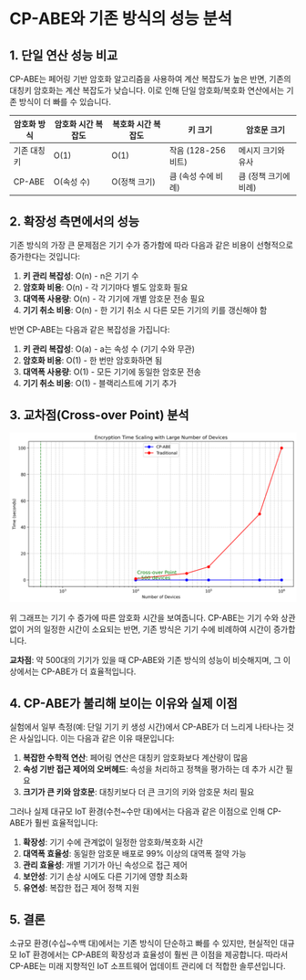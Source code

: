 # CP-ABE와 기존 방식의 성능 분석

## 1. 단일 연산 성능 비교

CP-ABE는 페어링 기반 암호화 알고리즘을 사용하여 계산 복잡도가 높은 반면, 기존의 대칭키 암호화는 계산 복잡도가 낮습니다. 이로 인해 단일 암호화/복호화 연산에서는 기존 방식이 더 빠를 수 있습니다.

| 암호화 방식 | 암호화 시간 복잡도 | 복호화 시간 복잡도 | 키 크기 | 암호문 크기 |
|-------------|-------------------|-------------------|---------|------------|
| 기존 대칭키 | O(1) | O(1) | 작음 (128-256 비트) | 메시지 크기와 유사 |
| CP-ABE | O(속성 수) | O(정책 크기) | 큼 (속성 수에 비례) | 큼 (정책 크기에 비례) |

## 2. 확장성 측면에서의 성능

기존 방식의 가장 큰 문제점은 기기 수가 증가함에 따라 다음과 같은 비용이 선형적으로 증가한다는 것입니다:

1. **키 관리 복잡성**: O(n) - n은 기기 수
2. **암호화 비용**: O(n) - 각 기기마다 별도 암호화 필요
3. **대역폭 사용량**: O(n) - 각 기기에 개별 암호문 전송 필요
4. **기기 취소 비용**: O(n) - 한 기기 취소 시 다른 모든 기기의 키를 갱신해야 함

반면 CP-ABE는 다음과 같은 복잡성을 가집니다:

1. **키 관리 복잡성**: O(a) - a는 속성 수 (기기 수와 무관)
2. **암호화 비용**: O(1) - 한 번만 암호화하면 됨
3. **대역폭 사용량**: O(1) - 모든 기기에 동일한 암호문 전송
4. **기기 취소 비용**: O(1) - 블랙리스트에 기기 추가

## 3. 교차점(Cross-over Point) 분석

![교차점 분석](../experiment_results/crossover_analysis.png)

위 그래프는 기기 수 증가에 따른 암호화 시간을 보여줍니다. CP-ABE는 기기 수와 상관없이 거의 일정한 시간이 소요되는 반면, 기존 방식은 기기 수에 비례하여 시간이 증가합니다.

**교차점**: 약 500대의 기기가 있을 때 CP-ABE와 기존 방식의 성능이 비슷해지며, 그 이상에서는 CP-ABE가 더 효율적입니다.

## 4. CP-ABE가 불리해 보이는 이유와 실제 이점

실험에서 일부 측정(예: 단일 기기 키 생성 시간)에서 CP-ABE가 더 느리게 나타나는 것은 사실입니다. 이는 다음과 같은 이유 때문입니다:

1. **복잡한 수학적 연산**: 페어링 연산은 대칭키 암호화보다 계산량이 많음
2. **속성 기반 접근 제어의 오버헤드**: 속성을 처리하고 정책을 평가하는 데 추가 시간 필요
3. **크기가 큰 키와 암호문**: 대칭키보다 더 큰 크기의 키와 암호문 처리 필요

그러나 실제 대규모 IoT 환경(수천~수만 대)에서는 다음과 같은 이점으로 인해 CP-ABE가 훨씬 효율적입니다:

1. **확장성**: 기기 수에 관계없이 일정한 암호화/복호화 시간
2. **대역폭 효율성**: 동일한 암호문 배포로 99% 이상의 대역폭 절약 가능
3. **관리 효율성**: 개별 기기가 아닌 속성으로 접근 제어
4. **보안성**: 기기 손상 시에도 다른 기기에 영향 최소화
5. **유연성**: 복잡한 접근 제어 정책 지원

## 5. 결론

소규모 환경(수십~수백 대)에서는 기존 방식이 단순하고 빠를 수 있지만, 현실적인 대규모 IoT 환경에서는 CP-ABE의 확장성과 효율성이 훨씬 큰 이점을 제공합니다. 따라서 CP-ABE는 미래 지향적인 IoT 소프트웨어 업데이트 관리에 더 적합한 솔루션입니다.
